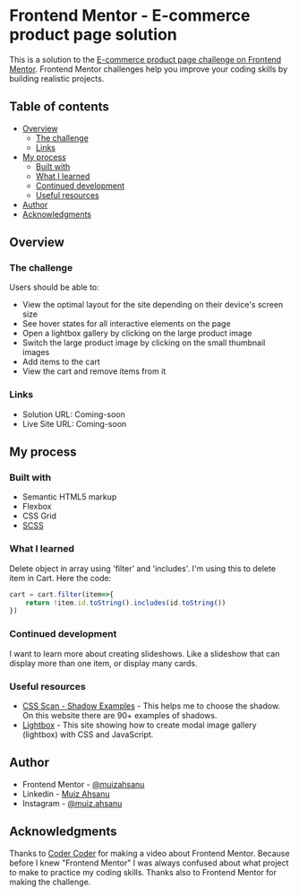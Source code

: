 # Frontend Mentor - E-commerce product page solution

This is a solution to the [E-commerce product page challenge on Frontend Mentor](https://www.frontendmentor.io/challenges/ecommerce-product-page-UPsZ9MJp6). Frontend Mentor challenges help you improve your coding skills by building realistic projects.

## Table of contents

- [Overview](#overview)
  - [The challenge](#the-challenge)
  - [Links](#links)
- [My process](#my-process)
  - [Built with](#built-with)
  - [What I learned](#what-i-learned)
  - [Continued development](#continued-development)
  - [Useful resources](#useful-resources)
- [Author](#author)
- [Acknowledgments](#acknowledgments)

## Overview

### The challenge

Users should be able to:

- View the optimal layout for the site depending on their device's screen size
- See hover states for all interactive elements on the page
- Open a lightbox gallery by clicking on the large product image
- Switch the large product image by clicking on the small thumbnail images
- Add items to the cart
- View the cart and remove items from it

### Links

- Solution URL: Coming-soon
- Live Site URL: Coming-soon

## My process

### Built with

- Semantic HTML5 markup
- Flexbox
- CSS Grid
- [SCSS](https://sass-lang.com/)

### What I learned

<!-- Use this section to recap over some of your major learnings while working through this project. Writing these out and providing code samples of areas you want to highlight is a great way to reinforce your own knowledge.

To see how you can add code snippets, see below:

```html
<h1>Some HTML code I'm proud of</h1>
```
```css
.proud-of-this-css {
  color: papayawhip;
}
``` -->

Delete object in array using 'filter' and 'includes'. I'm using this to delete item in Cart. Here the code:
```js
cart = cart.filter(item=>{
    return !item.id.toString().includes(id.toString())
})
```

### Continued development

I want to learn more about creating slideshows. Like a slideshow that can display more than one item, or display many cards.

### Useful resources

- [CSS Scan - Shadow Examples](https://getcssscan.com/css-box-shadow-examples) - This helps me to choose the shadow. On this website there are 90+ examples of shadows.
- [Lightbox](https://www.w3schools.com/howto/howto_js_lightbox.asp) - This site showing how to create modal image gallery (lightbox) with CSS and JavaScript.

## Author

<!-- - Website - [Add your name here](https://www.your-site.com) -->
- Frontend Mentor - [@muizahsanu](https://www.frontendmentor.io/profile/muizahsanu)
- Linkedin - [Muiz Ahsanu](https://www.linkedin.com/in/muiz-ahsanu-3943a7158/)
- Instagram - [@muiz.ahsanu](https://www.instagram.com/muiz.ahsanu/)


## Acknowledgments

Thanks to [Coder Coder](https://www.youtube.com/channel/UCzNf0liwUzMN6_pixbQlMhQ) for making a video about Frontend Mentor. Because before I knew "Frontend Mentor" I was always confused about what project to make to practice my coding skills. Thanks also to Frontend Mentor for making the challenge.
